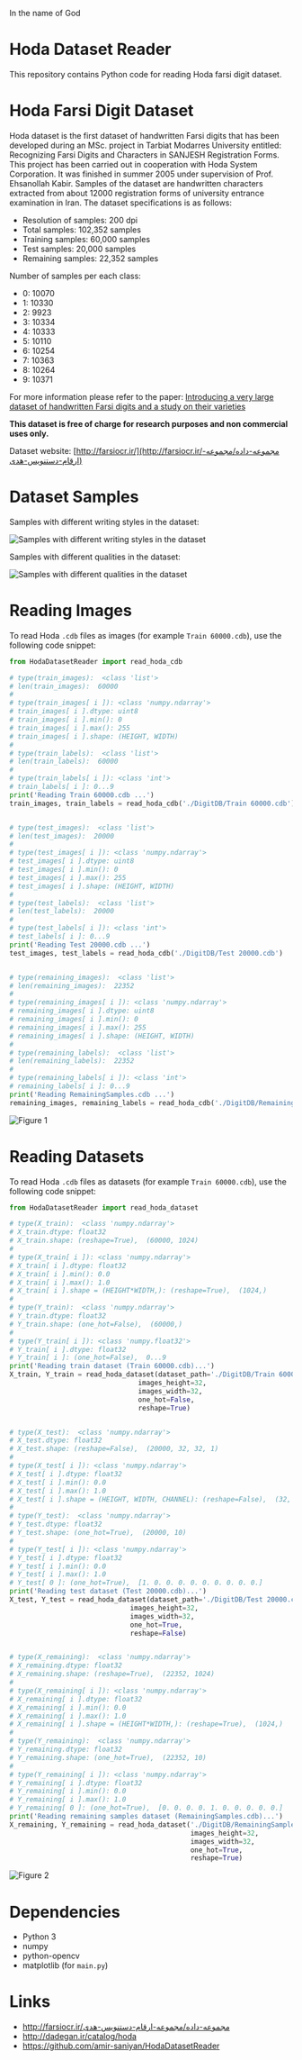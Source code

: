 In the name of God

# Hoda Dataset Reader
This repository contains Python code for reading Hoda farsi digit dataset.

# Hoda Farsi Digit Dataset
Hoda dataset is the first dataset of handwritten Farsi digits that has been developed during an MSc. project in Tarbiat
Modarres University entitled: Recognizing Farsi Digits and Characters in SANJESH Registration Forms. This project has
been carried out in cooperation with Hoda System Corporation. It was finished in summer 2005 under supervision of Prof.
Ehsanollah Kabir.
Samples of the dataset are handwritten characters extracted from about 12000 registration forms of university entrance
examination in Iran. The dataset specifications is as follows:

* Resolution of samples: 200 dpi
* Total samples: 102,352 samples
* Training samples: 60,000 samples
* Test samples: 20,000 samples
* Remaining samples: 22,352 samples

Number of samples per each class:
* 0: 10070
* 1: 10330
* 2: 9923
* 3: 10334
* 4: 10333
* 5: 10110
* 6: 10254
* 7: 10363
* 8: 10264
* 9: 10371

For more information please refer to the paper: [Introducing a very large dataset of handwritten Farsi digits and a
study on their varieties](http://farsiocr.ir/Archive/dataset_PRL.pdf)

**This dataset is free of charge for research purposes and non commercial uses only.**

Dataset website: [http://farsiocr.ir/](http://farsiocr.ir/مجموعه-داده/مجموعه-ارقام-دستنویس-هدی)

# Dataset Samples

Samples with different writing styles in the dataset:

![Samples with different writing styles in the dataset](Farsi_Digits_Sample_1.gif)

Samples with different qualities in the dataset:

![Samples with different qualities in the dataset](Farsi_Digits_Sample_2.gif)

# Reading Images
To read Hoda `.cdb` files as images (for example `Train 60000.cdb`), use the following code snippet:

```Python
from HodaDatasetReader import read_hoda_cdb

# type(train_images):  <class 'list'>
# len(train_images):  60000
#
# type(train_images[ i ]): <class 'numpy.ndarray'>
# train_images[ i ].dtype: uint8
# train_images[ i ].min(): 0
# train_images[ i ].max(): 255
# train_images[ i ].shape: (HEIGHT, WIDTH)
#
# type(train_labels):  <class 'list'>
# len(train_labels):  60000
#
# type(train_labels[ i ]): <class 'int'>
# train_labels[ i ]: 0...9
print('Reading Train 60000.cdb ...')
train_images, train_labels = read_hoda_cdb('./DigitDB/Train 60000.cdb')


# type(test_images):  <class 'list'>
# len(test_images):  20000
#
# type(test_images[ i ]): <class 'numpy.ndarray'>
# test_images[ i ].dtype: uint8
# test_images[ i ].min(): 0
# test_images[ i ].max(): 255
# test_images[ i ].shape: (HEIGHT, WIDTH)
#
# type(test_labels):  <class 'list'>
# len(test_labels):  20000
#
# type(test_labels[ i ]): <class 'int'>
# test_labels[ i ]: 0...9
print('Reading Test 20000.cdb ...')
test_images, test_labels = read_hoda_cdb('./DigitDB/Test 20000.cdb')


# type(remaining_images):  <class 'list'>
# len(remaining_images):  22352
#
# type(remaining_images[ i ]): <class 'numpy.ndarray'>
# remaining_images[ i ].dtype: uint8
# remaining_images[ i ].min(): 0
# remaining_images[ i ].max(): 255
# remaining_images[ i ].shape: (HEIGHT, WIDTH)
#
# type(remaining_labels):  <class 'list'>
# len(remaining_labels):  22352
#
# type(remaining_labels[ i ]): <class 'int'>
# remaining_labels[ i ]: 0...9
print('Reading RemainingSamples.cdb ...')
remaining_images, remaining_labels = read_hoda_cdb('./DigitDB/RemainingSamples.cdb')
```

![Figure 1](Figure_1.png)

# Reading Datasets
To read Hoda `.cdb` files as datasets (for example `Train 60000.cdb`), use the following code snippet:

```Python
from HodaDatasetReader import read_hoda_dataset

# type(X_train):  <class 'numpy.ndarray'>
# X_train.dtype: float32
# X_train.shape: (reshape=True),  (60000, 1024)
#
# type(X_train[ i ]): <class 'numpy.ndarray'>
# X_train[ i ].dtype: float32
# X_train[ i ].min(): 0.0
# X_train[ i ].max(): 1.0
# X_train[ i ].shape = (HEIGHT*WIDTH,): (reshape=True),  (1024,)
#
# type(Y_train):  <class 'numpy.ndarray'>
# Y_train.dtype: float32
# Y_train.shape: (one_hot=False),  (60000,)
#
# type(Y_train[ i ]): <class 'numpy.float32'>
# Y_train[ i ].dtype: float32
# Y_train[ i ]: (one_hot=False),  0...9
print('Reading train dataset (Train 60000.cdb)...')
X_train, Y_train = read_hoda_dataset(dataset_path='./DigitDB/Train 60000.cdb',
                                images_height=32,
                                images_width=32,
                                one_hot=False,
                                reshape=True)


# type(X_test):  <class 'numpy.ndarray'>
# X_test.dtype: float32
# X_test.shape: (reshape=False),  (20000, 32, 32, 1)
#
# type(X_test[ i ]): <class 'numpy.ndarray'>
# X_test[ i ].dtype: float32
# X_test[ i ].min(): 0.0
# X_test[ i ].max(): 1.0
# X_test[ i ].shape = (HEIGHT, WIDTH, CHANNEL): (reshape=False),  (32, 32, 1)
#
# type(Y_test):  <class 'numpy.ndarray'>
# Y_test.dtype: float32
# Y_test.shape: (one_hot=True),  (20000, 10)
#
# type(Y_test[ i ]): <class 'numpy.ndarray'>
# Y_test[ i ].dtype: float32
# Y_test[ i ].min(): 0.0
# Y_test[ i ].max(): 1.0
# Y_test[ 0 ]: (one_hot=True),  [1. 0. 0. 0. 0. 0. 0. 0. 0. 0.]
print('Reading test dataset (Test 20000.cdb)...')
X_test, Y_test = read_hoda_dataset(dataset_path='./DigitDB/Test 20000.cdb',
                              images_height=32,
                              images_width=32,
                              one_hot=True,
                              reshape=False)


# type(X_remaining):  <class 'numpy.ndarray'>
# X_remaining.dtype: float32
# X_remaining.shape: (reshape=True),  (22352, 1024)
#
# type(X_remaining[ i ]): <class 'numpy.ndarray'>
# X_remaining[ i ].dtype: float32
# X_remaining[ i ].min(): 0.0
# X_remaining[ i ].max(): 1.0
# X_remaining[ i ].shape = (HEIGHT*WIDTH,): (reshape=True),  (1024,)
#
# type(Y_remaining):  <class 'numpy.ndarray'>
# Y_remaining.dtype: float32
# Y_remaining.shape: (one_hot=True),  (22352, 10)
#
# type(Y_remaining[ i ]): <class 'numpy.ndarray'>
# Y_remaining[ i ].dtype: float32
# Y_remaining[ i ].min(): 0.0
# Y_remaining[ i ].max(): 1.0
# Y_remaining[ 0 ]: (one_hot=True),  [0. 0. 0. 0. 1. 0. 0. 0. 0. 0.]
print('Reading remaining samples dataset (RemainingSamples.cdb)...')
X_remaining, Y_remaining = read_hoda_dataset('./DigitDB/RemainingSamples.cdb',
                                             images_height=32,
                                             images_width=32,
                                             one_hot=True,
                                             reshape=True)
```

![Figure 2](Figure_2.png)

# Dependencies
* Python 3
* numpy
* python-opencv
* matplotlib (for `main.py`)

# Links
* http://farsiocr.ir/مجموعه-داده/مجموعه-ارقام-دستنویس-هدی
* http://dadegan.ir/catalog/hoda
* https://github.com/amir-saniyan/HodaDatasetReader
